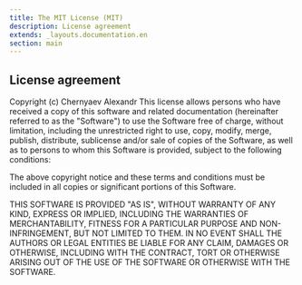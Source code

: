 ```yaml
---
title: The MIT License (MIT)
description: License agreement
extends: _layouts.documentation.en
section: main
---
```


## License agreement

Copyright (c) Chernyaev Alexandr
This license allows persons who have received a copy of this software and related documentation (hereinafter referred to as the "Software") to use the Software free of charge, without limitation, including the unrestricted right to use, copy, modify, merge, publish, distribute, sublicense and/or sale of copies of the Software, as well as to persons to whom this Software is provided, subject to the following conditions:

The above copyright notice and these terms and conditions must be included in all copies or significant portions of this Software.

THIS SOFTWARE IS PROVIDED "AS IS", WITHOUT WARRANTY OF ANY KIND, EXPRESS OR IMPLIED, INCLUDING THE WARRANTIES OF MERCHANTABILITY, FITNESS FOR A PARTICULAR PURPOSE AND NON-INFRINGEMENT, BUT NOT LIMITED TO THEM. IN NO EVENT SHALL THE AUTHORS OR LEGAL ENTITIES BE LIABLE FOR ANY CLAIM, DAMAGES OR OTHERWISE, INCLUDING WITH THE CONTRACT, TORT OR OTHERWISE ARISING OUT OF THE USE OF THE SOFTWARE OR OTHERWISE WITH THE SOFTWARE.
